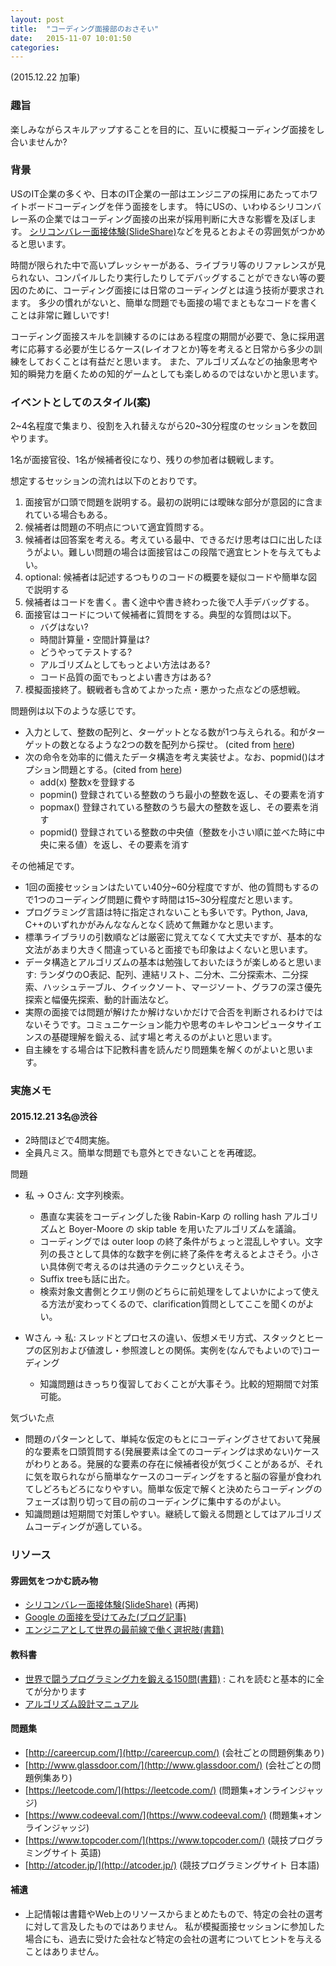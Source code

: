 ```yaml
---
layout: post
title:  "コーディング面接部のおさそい"
date:   2015-11-07 10:01:50
categories: 
---
```


(2015.12.22 加筆)

### 趣旨

楽しみながらスキルアップすることを目的に、互いに模擬コーディング面接をし合いませんか?

### 背景

USのIT企業の多くや、日本のIT企業の一部はエンジニアの採用にあたってホワイトボードコーディングを伴う面接をします。
特にUSの、いわゆるシリコンバレー系の企業ではコーディング面接の出来が採用判断に大きな影響を及ぼします。 
[シリコンバレー面接体験(SlideShare)](http://www.slideshare.net/paiza_official/ss-42702699)などを見るとおよその雰囲気がつかめると思います。

時間が限られた中で高いプレッシャーがある、ライブラリ等のリファレンスが見られない、コンパイルしたり実行したりしてデバッグすることができない等の要因のために、コーディング面接には日常のコーディングとは違う技術が要求されます。
多少の慣れがないと、簡単な問題でも面接の場でまともなコードを書くことは非常に難しいです!

コーディング面接スキルを訓練するのにはある程度の期間が必要で、急に採用選考に応募する必要が生じるケース(レイオフとか)等を考えると日常から多少の訓練をしておくことは有益だと思います。
また、アルゴリズムなどの抽象思考や知的瞬発力を磨くための知的ゲームとしても楽しめるのではないかと思います。

### イベントとしてのスタイル(案)

2~4名程度で集まり、役割を入れ替えながら20~30分程度のセッションを数回やります。

1名が面接官役、1名が候補者役になり、残りの参加者は観戦します。

想定するセッションの流れは以下のとおりです。

1. 面接官が口頭で問題を説明する。最初の説明には曖昧な部分が意図的に含まれている場合もある。
2. 候補者は問題の不明点について適宜質問する。
3. 候補者は回答案を考える。考えている最中、できるだけ思考は口に出したほうがよい。難しい問題の場合は面接官はこの段階で適宜ヒントを与えてもよい。
4. optional: 候補者は記述するつもりのコードの概要を疑似コードや簡単な図で説明する
5. 候補者はコードを書く。書く途中や書き終わった後で人手デバッグする。
6. 面接官はコードについて候補者に質問をする。典型的な質問は以下。
   - バグはない?
   - 時間計算量・空間計算量は?
   - どうやってテストする?
   - アルゴリズムとしてもっとよい方法はある?
   - コード品質の面でもっとよい書き方はある?
7. 模擬面接終了。観戦者も含めてよかった点・悪かった点などの感想戦。

問題例は以下のような感じです。

- 入力として、整数の配列と、ターゲットとなる数が1つ与えられる。和がターゲットの数となるような2つの数を配列から探せ。 (cited from [here](https://leetcode.com/problems/two-sum/))
- 次の命令を効率的に備えたデータ構造を考え実装せよ。なお、popmid()はオプション問題とする。(cited from [here](https://preferred.jp/career/engineer))
  - add(x) 整数xを登録する
  - popmin() 登録されている整数のうち最小の整数を返し、その要素を消す
  - popmax() 登録されている整数のうち最大の整数を返し、その要素を消す
  - popmid() 登録されている整数の中央値（整数を小さい順に並べた時に中央に来る値）を返し、その要素を消す

その他補足です。

- 1回の面接セッションはたいてい40分~60分程度ですが、他の質問もするので1つのコーディング問題に費やす時間は15~30分程度だと思います。
- プログラミング言語は特に指定されないことも多いです。Python, Java, C++のいずれかがみんななんとなく読めて無難かなと思います。
- 標準ライブラリの引数順などは厳密に覚えてなくて大丈夫ですが、基本的な文法があまり大きく間違っていると面接でも印象はよくないと思います。
- データ構造とアルゴリズムの基本は勉強しておいたほうが楽しめると思います: ランダウのO表記、配列、連結リスト、二分木、二分探索木、二分探索、ハッシュテーブル、クイックソート、マージソート、グラフの深さ優先探索と幅優先探索、動的計画法など。
- 実際の面接では問題が解けたか解けないかだけで合否を判断されるわけではないそうです。コミュニケーション能力や思考のキレやコンピュータサイエンスの基礎理解を鍛える、試す場と考えるのがよいと思います。
- 自主練をする場合は下記教科書を読んだり問題集を解くのがよいと思います。

### 実施メモ

#### 2015.12.21 3名@渋谷

- 2時間ほどで4問実施。
- 全員凡ミス。簡単な問題でも意外とできないことを再確認。

問題

- 私 -> Oさん: 文字列検索。
  - 愚直な実装をコーディングした後 Rabin-Karp の rolling hash アルゴリズムと Boyer-Moore の skip table を用いたアルゴリズムを議論。
  - コーディングでは outer loop の終了条件がちょっと混乱しやすい。文字列の長さとして具体的な数字を例に終了条件を考えるとよさそう。小さい具体例で考えるのは共通のテクニックといえそう。
  - Suffix treeも話に出た。
  - 検索対象文書側とクエリ側のどちらに前処理をしてよいかによって使える方法が変わってくるので、clarification質問としてここを聞くのがよい。

- Wさん -> 私: スレッドとプロセスの違い、仮想メモリ方式、スタックとヒープの区別および値渡し・参照渡しとの関係。実例を(なんでもよいので)コーディング
  - 知識問題はきっちり復習しておくことが大事そう。比較的短期間で対策可能。

気づいた点

- 問題のパターンとして、単純な仮定のもとにコーディングさせておいて発展的な要素を口頭質問する(発展要素は全てのコーディングは求めない)ケースがわりとある。発展的な要素の存在に候補者役が気づくことがあるが、それに気を取られながら簡単なケースのコーディングをすると脳の容量が食われてしどろもどろになりやすい。簡単な仮定で解くと決めたらコーディングのフェーズは割り切って目の前のコーディングに集中するのがよい。
- 知識問題は短期間で対策しやすい。継続して鍛える問題としてはアルゴリズムコーディングが適している。

### リソース

#### 雰囲気をつかむ読み物
- [シリコンバレー面接体験(SlideShare)](http://www.slideshare.net/paiza_official/ss-42702699) (再掲)
- [Google の面接を受けてみた(ブログ記事)](http://shiumachi.hatenablog.com/entry/20090122/1232574613)
- [エンジニアとして世界の最前線で働く選択肢(書籍)](http://www.amazon.co.jp/gp/product/B01626P712)

#### 教科書
- [世界で闘うプログラミング力を鍛える150問(書籍)](http://www.amazon.co.jp/gp/product/B00HR19TSO) : これを読むと基本的に全てが分かります
- [アルゴリズム設計マニュアル](http://www.amazon.co.jp/gp/product/4621085107)

#### 問題集
- [http://careercup.com/](http://careercup.com/) (会社ごとの問題例集あり)
- [http://www.glassdoor.com/](http://www.glassdoor.com/) (会社ごとの問題例集あり)
- [https://leetcode.com/](https://leetcode.com/) (問題集+オンラインジャッジ)
- [https://www.codeeval.com/](https://www.codeeval.com/) (問題集+オンラインジャッジ)
- [https://www.topcoder.com/](https://www.topcoder.com/) (競技プログラミングサイト 英語)
- [http://atcoder.jp/](http://atcoder.jp/) (競技プログラミングサイト 日本語)

#### 補遺
- 上記情報は書籍やWeb上のリソースからまとめたもので、特定の会社の選考に対して言及したものではありません。
  私が模擬面接セッションに参加した場合にも、過去に受けた会社など特定の会社の選考についてヒントを与えることはありません。
